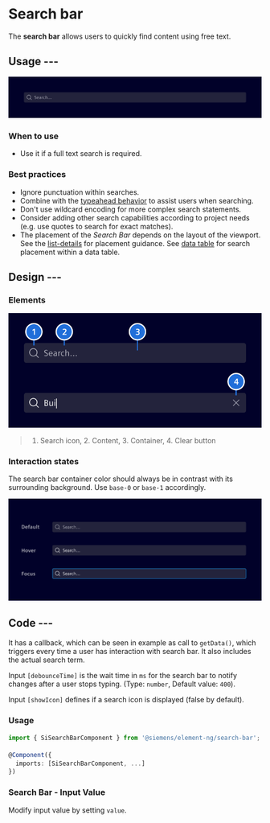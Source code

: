 # Search bar

The **search bar** allows users to quickly find content using free text.

## Usage ---

![Search bar](images/search-bar.png)

### When to use

- Use it if a full text search is required.

### Best practices

- Ignore punctuation within searches.
- Combine with the [typeahead behavior](../sorting-filtering/typeahead.md) to
  assist users when searching.
- Don't use wildcard encoding for more complex search statements.
- Consider adding other search capabilities according to project needs (e.g. use
  quotes to search for exact matches).
- The placement of the *Search Bar* depends on the layout of the viewport. See
  the [list-details](../layout-navigation/list-details.md)
  for placement guidance. See [data table](../lists-tables-trees/datatable.md)
  for search placement within a data table.

## Design ---

### Elements

![Search bar elements](images/search-bar-elements.png)

> 1. Search icon, 2. Content, 3. Container, 4. Clear button

### Interaction states

The search bar container color should always be in contrast with its
surrounding background. Use `base-0` or `base-1` accordingly.

![search bar states](images/search-bar-states.png)

## Code ---

It has a callback, which can be seen in example as call to `getData()`, which
triggers every time a user has interaction with search bar. It also includes the
actual search term.

Input `[debounceTime]` is the wait time in `ms` for the search bar to notify
changes after a user stops typing. (Type: `number`, Default value: `400`).
  
Input `[showIcon]` defines if a search icon is displayed (false by default).

### Usage

```ts
import { SiSearchBarComponent } from '@siemens/element-ng/search-bar';

@Component({
  imports: [SiSearchBarComponent, ...]
})
```

<si-docs-component example="si-search-bar/si-search-bar"></si-docs-component>

### Search Bar - Input Value

Modify input value by setting `value`.

<si-docs-component example="si-search-bar/si-search-bar-value"></si-docs-component>

<si-docs-api component="SiSearchBarComponent"></si-docs-api>

<si-docs-types></si-docs-types>
